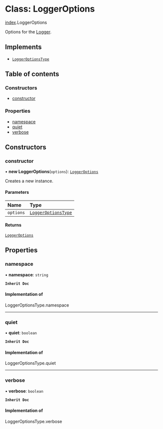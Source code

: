 # Class: LoggerOptions

[index](../modules/index.md).LoggerOptions

Options for the [Logger](index.Logger.md).

## Implements

- [`LoggerOptionsType`](../modules/types.md#loggeroptionstype)

## Table of contents

### Constructors

- [constructor](index.LoggerOptions.md#constructor)

### Properties

- [namespace](index.LoggerOptions.md#namespace)
- [quiet](index.LoggerOptions.md#quiet)
- [verbose](index.LoggerOptions.md#verbose)

## Constructors

### constructor

• **new LoggerOptions**(`options`): [`LoggerOptions`](index.LoggerOptions.md)

Creates a new instance.

#### Parameters

| Name | Type |
| :------ | :------ |
| `options` | [`LoggerOptionsType`](../modules/types.md#loggeroptionstype) |

#### Returns

[`LoggerOptions`](index.LoggerOptions.md)

## Properties

### namespace

• **namespace**: `string`

**`Inherit Doc`**

#### Implementation of

LoggerOptionsType.namespace

___

### quiet

• **quiet**: `boolean`

**`Inherit Doc`**

#### Implementation of

LoggerOptionsType.quiet

___

### verbose

• **verbose**: `boolean`

**`Inherit Doc`**

#### Implementation of

LoggerOptionsType.verbose
